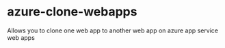 # azure-clone-webapps
Allows you to clone one web app to another web app on azure app service web apps 
